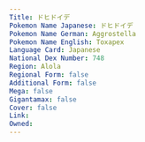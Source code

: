 ```yaml
---
﻿Title: ドヒドイデ
Pokemon Name Japanese: ドヒドイデ
Pokemon Name German: Aggrostella
Pokemon Name English: Toxapex
Language Card: Japanese
National Dex Number: 748
Region: Alola
Regional Form: false
Additional Form: false
Mega: false
Gigantamax: false
Cover: false
Link: 
Owned: 
---
```

